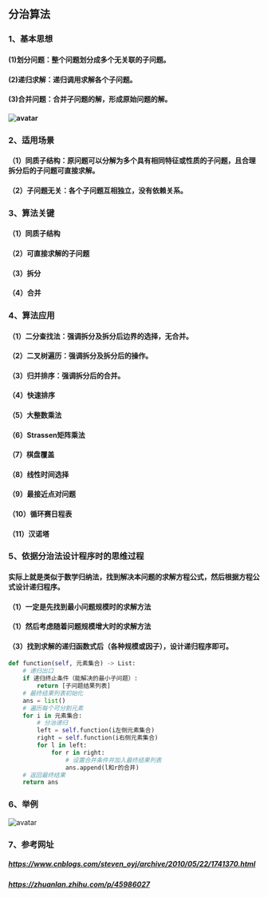 ## 分治算法
### 1、基本思想
#### (1)划分问题：整个问题划分成多个无关联的子问题。
#### (2)递归求解：递归调用求解各个子问题。
#### (3)合并问题：合并子问题的解，形成原始问题的解。
#### ![avatar](https://pic1.zhimg.com/v2-cffe7fd15007d5ccc219dd0ab13b6d43_1440w.jpg?source=172ae18b)
### 2、适用场景
#### （1）同质子结构：原问题可以分解为多个具有相同特征或性质的子问题，且合理拆分后的子问题可直接求解。
#### （2）子问题无关：各个子问题互相独立，没有依赖关系。
### 3、算法关键
#### （1）同质子结构
#### （2）可直接求解的子问题
#### （3）拆分
#### （4）合并
### 4、算法应用
#### （1）二分查找法：强调拆分及拆分后边界的选择，无合并。
#### （2）二叉树遍历：强调拆分及拆分后的操作。
#### （3）归并排序：强调拆分后的合并。
#### （4）快速排序
#### （5）大整数乘法
#### （6）Strassen矩阵乘法
#### （7）棋盘覆盖
#### （8）线性时间选择
#### （9）最接近点对问题
#### （10）循环赛日程表
#### （11）汉诺塔
### 5、依据分治法设计程序时的思维过程
#### 实际上就是类似于数学归纳法，找到解决本问题的求解方程公式，然后根据方程公式设计递归程序。
#### （1）一定是先找到最小问题规模时的求解方法
#### （1）然后考虑随着问题规模增大时的求解方法
#### （3）找到求解的递归函数式后（各种规模或因子），设计递归程序即可。
```python
def function(self, 元素集合) -> List:
    # 递归出口
    if 递归终止条件（能解决的最小子问题）:
        return [子问题结果列表]
    # 最终结果列表初始化
    ans = list()
    # 遍历每个可分割元素
    for i in 元素集合:
        # 分治递归
        left = self.function(i左侧元素集合)
        right = self.function(i右侧元素集合)
        for l in left:
            for r in right:
                # 设置合并条件并加入最终结果列表
                ans.append(l和r的合并)
    # 返回最终结果
    return ans
```
### 6、举例
![avatar](https://note.youdao.com/yws/public/resource/372ddacb31c50d8d76d6ae783350696d/xmlnote/A31B72C4DC204761B686720DB8712B77/35996)
### 7、参考网址
##### https://www.cnblogs.com/steven_oyj/archive/2010/05/22/1741370.html
##### https://zhuanlan.zhihu.com/p/45986027